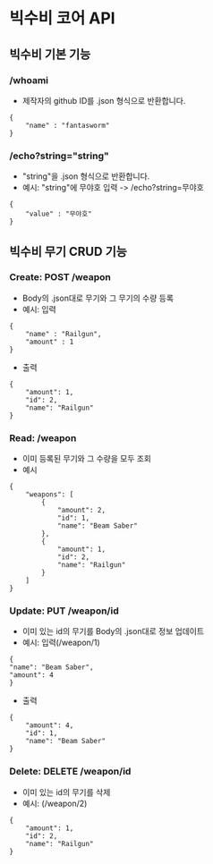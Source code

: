 ﻿# 빅수비 코어 API

## 빅수비 기본 기능

### /whoami
- 제작자의 github ID를 .json 형식으로 반환합니다.
````
{
    "name" : "fantasworm"
}
````
### /echo?string="string"
- "string"을  .json 형식으로 반환합니다.
- 예시: "string"에 무야호 입력 -> /echo?string=무야호
````
{
    "value" : "무야호"
}
````
## 빅수비 무기 CRUD 기능
### Create: POST /weapon
- Body의 .json대로 무기와 그 무기의 수량 등록
- 예시: 입력
````
{
	"name" : "Railgun",
	"amount" : 1
}
````
- 출력
````
{
	"amount": 1,
	"id": 2,
	"name": "Railgun"
}
````
### Read: /weapon
- 이미 등록된 무기와 그 수량을 모두 조회
- 예시
````
{
	"weapons": [
		{
			"amount": 2,
			"id": 1,
			"name": "Beam Saber"
		},
		{
			"amount": 1,
			"id": 2,
			"name": "Railgun"
		}
	]
}
````
### Update: PUT /weapon/id
- 이미 있는 id의 무기를 Body의 .json대로 정보 업데이트
- 예시: 입력(/weapon/1)
````
{
"name": "Beam Saber",
"amount": 4
}
````
- 출력 
````
{
	"amount": 4,
	"id": 1,
	"name": "Beam Saber"
}
````
### Delete: DELETE /weapon/id
- 이미 있는 id의 무기를 삭제
- 예시: (/weapon/2)
````
{
	"amount": 1,
	"id": 2,
	"name": "Railgun"
}
````
